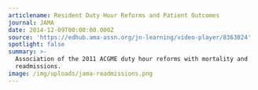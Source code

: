 ```yaml
---
articlename: Resident Duty Hour Reforms and Patient Outcomes
journal: JAMA
date: 2014-12-09T00:00:00.000Z
source: 'https://edhub.ama-assn.org/jn-learning/video-player/8363024'
spotlight: false
summary: >-
  Association of the 2011 ACGME duty hour reforms with mortality and
  readmissions.
image: /img/uploads/jama-readmissions.png
---
```


